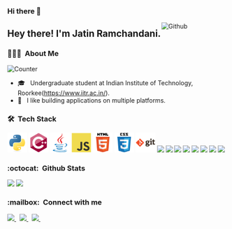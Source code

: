 ### Hi there 👋



<img width="30%" align="right" alt="Github" src="https://user-images.githubusercontent.com/48678280/88862734-4903af80-d201-11ea-968b-9c939d88a37c.gif" />
<h2> Hey there! I'm Jatin Ramchandani.</h2>

<h3> 👨🏻‍💻 &nbsp;About Me </h3> 


![Counter](https://komarev.com/ghpvc/?username=JatinRamchandani&color=blue)
- 🎓 &nbsp; Undergraduate student at Indian Institute of Technology, Roorkee(https://www.iitr.ac.in/).
- 🌱 &nbsp; I like building applications on multiple platforms.

<h3> 🛠 &nbsp;Tech Stack</h3>
<p align= "left">

<!-- Python -->
<img width="45" src="https://raw.githubusercontent.com/devicons/devicon/master/icons/python/python-original.svg">
<!-- C++ -->
<img width="45" src="https://raw.githubusercontent.com/devicons/devicon/master/icons/cplusplus/cplusplus-original.svg">
<!-- Java -->
<img width="45" src="https://raw.githubusercontent.com/devicons/devicon/master/icons/java/java-original.svg">
<!-- Javascript -->
<img width="45" src="https://raw.githubusercontent.com/devicons/devicon/master/icons/javascript/javascript-original.svg">
<!-- HTML5 -->
<img width="45" src="https://raw.githubusercontent.com/devicons/devicon/master/icons/html5/html5-original-wordmark.svg">
<!-- CSS3 -->
<img width="45" src="https://raw.githubusercontent.com/devicons/devicon/master/icons/css3/css3-original-wordmark.svg">
<!-- Git -->
<img width="45" src="https://raw.githubusercontent.com/devicons/devicon/master/icons/git/git-original-wordmark.svg">
<!-- VSCode -->
<img width="45" src="https://www.vectorlogo.zone/logos/visualstudio_code/visualstudio_code-icon.svg">
  
<img width="45" src="https://www.vectorlogo.zone/logos/android/android-icon.svg">
<img width="45" src="https://www.vectorlogo.zone/logos/flutterio/flutterio-icon.svg">
<img width="45" src="https://www.vectorlogo.zone/logos/socketio/socketio-icon.svg">
<img width="45" src="https://www.vectorlogo.zone/logos/nodejs/nodejs-ar21.svg">
<img width="45" src="https://www.vectorlogo.zone/logos/mongodb/mongodb-icon.svg">
<img width="45" src="https://www.vectorlogo.zone/logos/djangoproject/djangoproject-icon.svg">
<img width="45" src="https://www.vectorlogo.zone/logos/firebase/firebase-icon.svg">

<h3>:octocat: &nbsp;Github Stats</h3>
<img height="180em" src="https://github-readme-stats.vercel.app/api?username=JatinRamchandani&include_all_commits=true&theme=gotham"/>

<img height="180em" src="https://github-readme-stats.vercel.app/api/top-langs/?username=JatinRamchandani&layout=compact&&theme=gotham" />

<h3>:mailbox: &nbsp;Connect with me</h3>

<a href="https://in.linkedin.com/in/jatin-ramchandani-09a6361a0" > <img width= "45" src="https://www.vectorlogo.zone/logos/linkedin/linkedin-tile.svg"> </a> &nbsp;
<a href="https://twitter.com/Jatin_Rcd" > <img width= "45" src="https://www.vectorlogo.zone/logos/twitter/twitter-tile.svg"> </a> &nbsp;
<a href="https://www.instagram.com/jatrcd28_/" > <img width= "45" src="https://www.vectorlogo.zone/logos/instagram/instagram-icon.svg"> </a> &nbsp;

